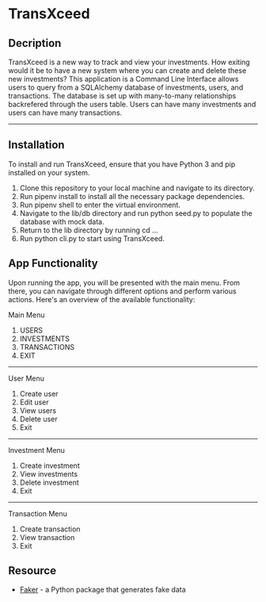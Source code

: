 # TransXceed

## Decription

TransXceed is a new way to track and view your investments. How exiting would it be to have a new system where you can create and delete these new investments? This application is a Command Line Interface allows users to query from a SQLAlchemy database of investments, users, and transactions. The database is set up with many-to-many relationships backrefered through the users table. Users can have many investments and users can have many transactions. 

***

## Installation

To install and run TransXceed, ensure that you have Python 3 and pip installed on your system.

1. Clone this repository to your local machine and navigate to its directory.
2. Run pipenv install to install all the necessary package dependencies.
3. Run pipenv shell to enter the virtual environment.
4. Navigate to the lib/db directory and run python seed.py to populate the database with mock data.
5. Return to the lib directory by running cd ...
6. Run python cli.py to start using TransXceed.


## App Functionality
Upon running the app, you will be presented with the main menu. From there, you can navigate through different options and perform various actions. Here's an overview of the available functionality:

Main Menu
1. USERS
2. INVESTMENTS
3. TRANSACTIONS 
4. EXIT
***
User Menu
1. Create user
2. Edit user
3. View users 
4. Delete user
5. Exit 
***
Investment Menu
1. Create investment
2. View investments 
3. Delete investment
4. Exit 
***
Transaction Menu
1. Create transaction
2. View transaction
3. Exit 

## Resource

- [Faker](https://faker.readthedocs.io/en/master/) - a Python package that generates fake data
